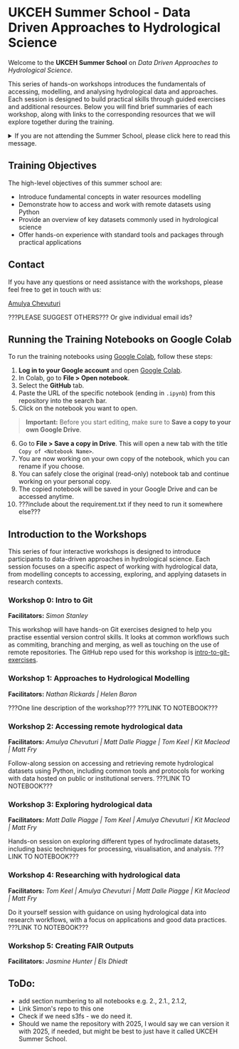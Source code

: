 # UKCEH Summer School - Data Driven Approaches to Hydrological Science
Welcome to the **UKCEH Summer School** on *Data Driven Approaches to Hydrological Science*. 

This series of hands-on workshops introduces the fundamentals of accessing, modelling, and analysing hydrological data and approaches. Each session is designed to build practical skills through guided exercises and additional resources. Below you will find brief summaries of each workshop, along with links to the corresponding resources that we will explore together during the training.

<details>
    <summary>If you are not attending the Summer School, please click here to read this message.</summary>
These notebooks were developed for the UKCEH Summer School and are intended to be used interactively during the training sessions. The materials are designed to be run on [Google Colab](https://colab.google/), which allows you to get started quickly without any local setup.
  
However, you're very welcome to explore the notebooks at your own pace and on a different platform of your choice, as long as the required packages are installed correctly. If you would like help setting up the environment on your local machine or another platform, we are happy to provide support.
</details>

## Training Objectives
The high-level objectives of this summer school are:
- Introduce fundamental concepts in water resources modelling
- Demonstrate how to access and work with remote datasets using Python
- Provide an overview of key datasets commonly used in hydrological science
- Offer hands-on experience with standard tools and packages through practical applications

## Contact
If you have any questions or need assistance with the workshops, please feel free to get in touch with us:

[Amulya Chevuturi](mailto:amuche@ceh.ac.uk)

???PLEASE SUGGEST OTHERS??? Or give individual email ids?

## Running the Training Notebooks on Google Colab
To run the training notebooks using [Google Colab](https://colab.research.google.com/), follow these steps:
1. **Log in to your Google account** and open [Google Colab](https://colab.research.google.com/).
2. In Colab, go to **File > Open notebook**.
3. Select the **GitHub** tab.
4. Paste the URL of the specific notebook (ending in `.ipynb`) from this repository into the search bar.
5. Click on the notebook you want to open.

> **Important:** Before you start editing, make sure to **Save a copy to your own Google Drive**.

6. Go to **File > Save a copy in Drive**. This will open a new tab with the title `Copy of <Notebook Name>`.
7. You are now working on your own copy of the notebook, which you can rename if you choose.
8. You can safely close the original (read-only) notebook tab and continue working on your personal copy.
9. The copied notebook will be saved in your Google Drive and can be accessed anytime.
10. ???include about the requirement.txt if they need to run it somewhere else???

## Introduction to the Workshops
This series of four interactive workshops is designed to introduce participants to data-driven approaches in hydrological science. Each session focuses on a specific aspect of working with hydrological data, from modelling concepts to accessing, exploring, and applying datasets in research contexts.

### Workshop 0: Intro to Git
**Facilitators:** *Simon Stanley*

This workshop will have hands-on Git exercises designed to help you practise essential version control skills. It looks at common workflows such as commiting, branching and merging, as well as touching on the use of remote repositories. The GitHub repo used for this workshop is [intro-to-git-exercises](https://github.com/NERC-CEH/intro-to-git-exercises).

### Workshop 1: Approaches to Hydrological Modelling
**Facilitators:** *Nathan Rickards | Helen Baron*

???One line description of the workshop??? ???LINK TO NOTEBOOK???


### Workshop 2: Accessing remote hydrological data
**Facilitators:** *Amulya Chevuturi | Matt Dalle Piagge | Tom Keel | Kit Macleod | Matt Fry*

Follow-along session on accessing and retrieving remote hydrological datasets using Python, including common tools and protocols for working with data hosted on public or institutional servers. ???LINK TO NOTEBOOK???


### Workshop 3: Exploring hydrological data
**Facilitators:** *Matt Dalle Piagge | Tom Keel | Amulya Chevuturi | Kit Macleod | Matt Fry*

Hands-on session on exploring different types of hydroclimate datasets, including basic techniques for processing, visualisation, and analysis. ???LINK TO NOTEBOOK???


### Workshop 4: Researching with hydrological data
**Facilitators:** *Tom Keel | Amulya Chevuturi | Matt Dalle Piagge | Kit Macleod | Matt Fry*

Do it yourself session with guidance on using hydrological data into research workflows, with a focus on applications and good data practices. ???LINK TO NOTEBOOK???

### Workshop 5: Creating FAIR Outputs
**Facilitators:** *Jasmine Hunter | Els Dhiedt*


## ToDo:
- add section numbering to all notebooks e.g. 2., 2.1., 2.1.2,
- Link Simon's repo to this one
- Check if we need s3fs - we do need it. 
- Should we name the repository with 2025, I would say we can version it with 2025, if needed, but might be best to just have it called UKCEH Summer School.
